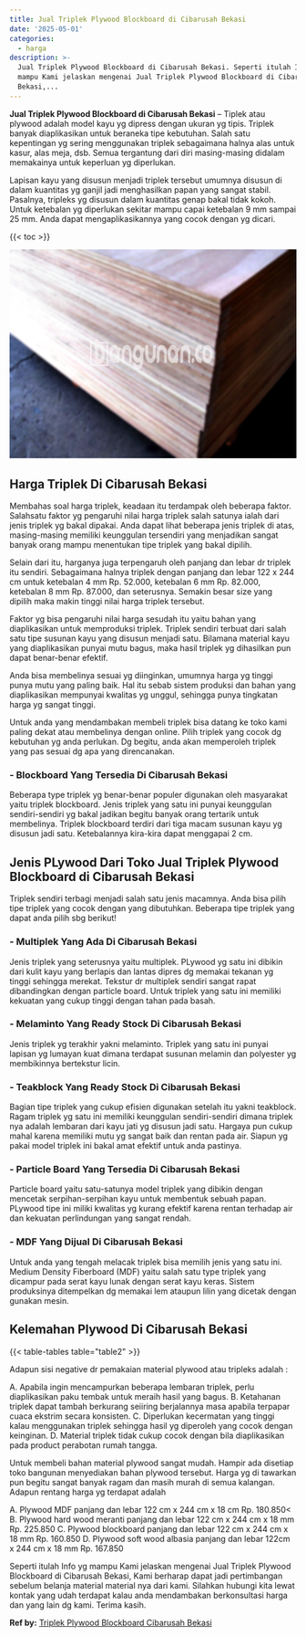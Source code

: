 ```yaml
---
title: Jual Triplek Plywood Blockboard di Cibarusah Bekasi
date: '2025-05-01'
categories:
  - harga
description: >-
  Jual Triplek Plywood Blockboard di Cibarusah Bekasi. Seperti itulah Info yg
  mampu Kami jelaskan mengenai Jual Triplek Plywood Blockboard di Cibarusah
  Bekasi,...
---
```


**Jual Triplek Plywood Blockboard di Cibarusah Bekasi** – Tiplek atau plywood adalah model kayu yg dipress dengan ukuran yg tipis. Triplek banyak diaplikasikan untuk beraneka tipe kebutuhan. Salah satu kepentingan yg sering menggunakan triplek sebagaimana halnya alas untuk kasur, alas meja, dsb. Semua tergantung dari diri masing-masing didalam memakainya untuk keperluan yg diperlukan.

Lapisan kayu yang disusun menjadi triplek tersebut umumnya disusun di dalam kuantitas yg ganjil jadi menghasilkan papan yang sangat stabil. Pasalnya, tripleks yg disusun dalam kuantitas genap bakal tidak kokoh. Untuk ketebalan yg diperlukan sekitar mampu capai ketebalan 9 mm sampai 25 mm. Anda dapat mengaplikasikannya yang cocok dengan yg dicari.

{{< toc >}}

![Jual Triplek Plywood Blockboard di Cibarusah Bekasi](/images/jual-triplek-murah-44.png)

## Harga Triplek Di Cibarusah Bekasi

Membahas soal harga triplek, keadaan itu terdampak oleh beberapa faktor. Salahsatu faktor yg pengaruhi nilai harga triplek salah satunya ialah dari jenis triplek yg bakal dipakai. Anda dapat lihat beberapa jenis triplek di atas, masing-masing memiliki keunggulan tersendiri yang menjadikan sangat banyak orang mampu menentukan tipe triplek yang bakal dipilih.

Selain dari itu, harganya juga terpengaruh oleh panjang dan lebar dr triplek itu sendiri. Sebagaimana halnya triplek dengan panjang dan lebar 122 x 244 cm untuk ketebalan 4 mm Rp. 52.000, ketebalan 6 mm Rp. 82.000, ketebalan 8 mm Rp. 87.000, dan seterusnya. Semakin besar size yang dipilih maka makin tinggi nilai harga triplek tersebut.

Faktor yg bisa pengaruhi nilai harga sesudah itu yaitu bahan yang diaplikasikan untuk memproduksi triplek. Triplek sendiri terbuat dari salah satu tipe susunan kayu yang disusun menjadi satu. Bilamana material kayu yang diaplikasikan punyai mutu bagus, maka hasil triplek yg dihasilkan pun dapat benar-benar efektif.

Anda bisa membelinya sesuai yg diinginkan, umumnya harga yg tinggi punya mutu yang paling baik. Hal itu sebab sistem produksi dan bahan yang diaplikasikan mempunyai kwalitas yg unggul, sehingga punya tingkatan harga yg sangat tinggi.

Untuk anda yang mendambakan membeli triplek bisa datang ke toko kami paling dekat atau membelinya dengan online. Pilih triplek yang cocok dg kebutuhan yg anda perlukan. Dg begitu, anda akan memperoleh triplek yang pas sesuai dg apa yang direncanakan.

### \- Blockboard Yang Tersedia Di Cibarusah Bekasi

Beberapa type triplek yg benar-benar populer digunakan oleh masyarakat yaitu triplek blockboard. Jenis triplek yang satu ini punyai keunggulan sendiri-sendiri yg bakal jadikan begitu banyak orang tertarik untuk membelinya. Triplek blockboard terdiri dari tiga macam susunan kayu yg disusun jadi satu. Ketebalannya kira-kira dapat menggapai 2 cm.

## Jenis PLywood Dari Toko Jual Triplek Plywood Blockboard di Cibarusah Bekasi

Triplek sendiri terbagi menjadi salah satu jenis macamnya. Anda bisa pilih tipe triplek yang cocok dengan yang dibutuhkan. Beberapa tipe triplek yang dapat anda pilih sbg berikut!

### \- Multiplek Yang Ada Di Cibarusah Bekasi

Jenis triplek yang seterusnya yaitu multiplek. PLywood yg satu ini dibikin dari kulit kayu yang berlapis dan lantas dipres dg memakai tekanan yg tinggi sehingga merekat. Tekstur dr multiplek sendiri sangat rapat dibandingkan dengan particle board. Untuk triplek yang satu ini memiliki kekuatan yang cukup tinggi dengan tahan pada basah.

### \- Melaminto Yang Ready Stock Di Cibarusah Bekasi

Jenis triplek yg terakhir yakni melaminto. Triplek yang satu ini punyai lapisan yg lumayan kuat dimana terdapat susunan melamin dan polyester yg membikinnya bertekstur licin.

### \- Teakblock Yang Ready Stock Di Cibarusah Bekasi

Bagian tipe triplek yang cukup efisien digunakan setelah itu yakni teakblock. Ragam triplek yg satu ini memiliki keunggulan sendiri-sendiri dimana triplek nya adalah lembaran dari kayu jati yg disusun jadi satu. Hargaya pun cukup mahal karena memiliki mutu yg sangat baik dan rentan pada air. Siapun yg pakai model triplek ini bakal amat efektif untuk anda pastinya.

### \- Particle Board Yang Tersedia Di Cibarusah Bekasi

Particle board yaitu satu-satunya model triplek yang dibikin dengan mencetak serpihan-serpihan kayu untuk membentuk sebuah papan. PLywood tipe ini miliki kwalitas yg kurang efektif karena rentan terhadap air dan kekuatan perlindungan yang sangat rendah.

### \- MDF Yang Dijual Di Cibarusah Bekasi

Untuk anda yang tengah melacak triplek bisa memilih jenis yang satu ini. Medium Density Fiberboard (MDF) yaitu salah satu type triplek yang dicampur pada serat kayu lunak dengan serat kayu keras. Sistem produksinya ditempelkan dg memakai lem ataupun lilin yang dicetak dengan gunakan mesin.

## Kelemahan Plywood Di Cibarusah Bekasi

{{< table-tables table="table2" >}}

Adapun sisi negative dr pemakaian material plywood atau tripleks adalah :

A. Apabila ingin mencampurkan beberapa lembaran triplek, perlu diaplikasikan paku tembak untuk meraih hasil yang bagus. B. Ketahanan triplek dapat tambah berkurang seiiring berjalannya masa apabila terpapar cuaca ekstrim secara konsisten. C. Diperlukan kecermatan yang tinggi kalau menggunakan triplek sehingga hasil yg diperoleh yang cocok dengan keinginan. D. Material triplek tidak cukup cocok dengan bila diaplikasikan pada product perabotan rumah tangga.

Untuk membeli bahan material plywood sangat mudah. Hampir ada disetiap toko bangunan menyediakan bahan plywood tersebut. Harga yg di tawarkan pun begitu sangat banyak ragam dan masih murah di semua kalangan. Adapun rentang harga yg terdapat adalah

A. Plywood MDF panjang dan lebar 122 cm x 244 cm x 18 cm Rp. 180.850< B. Plywood hard wood meranti panjang dan lebar 122 cm x 244 cm x 18 mm Rp. 225.850 C. Plywood blockboard panjang dan lebar 122 cm x 244 cm x 18 mm Rp. 160.850 D. Plywood soft wood albasia panjang dan lebar 122cm x 244 cm x 18 mm Rp. 167.850

Seperti itulah Info yg mampu Kami jelaskan mengenai Jual Triplek Plywood Blockboard di Cibarusah Bekasi, Kami berharap dapat jadi pertimbangan sebelum belanja material material nya dari kami. Silahkan hubungi kita lewat kontak yang udah terdapat kalau anda mendambakan berkonsultasi harga dan yang lain dg kami. Terima kasih.

**Ref by:** [Triplek Plywood Blockboard Cibarusah Bekasi](https://id.wikipedia.org/wiki/Triplek)
